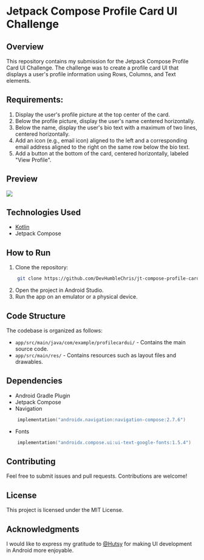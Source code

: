 Jetpack Compose Profile Card UI Challenge
=====================================

Overview
--------

This repository contains my submission for the Jetpack Compose Profile Card UI Challenge. The challenge was to create a profile card UI that displays a user's profile information using Rows, Columns, and Text elements.

Requirements:
--------

1. Display the user's profile picture at the top center of the card.
2. Below the profile picture, display the user's name centered horizontally.
3. Below the name, display the user's bio text with a maximum of two lines, centered horizontally.
4. Add an icon (e.g., email icon) aligned to the left and a corresponding email address aligned to the right on the same row below the bio text.
5. Add a button at the bottom of the card, centered horizontally, labeled "View Profile".

Preview
-----------
<img src="./public/preview.gif" />

Technologies Used
-----------------

- [Kotlin](https://kotlinlang.org/)
- Jetpack Compose

How to Run
----------

1. Clone the repository:

```bash
    git clone https://github.com/DevHumbleChris/jt-compose-profile-card-ui.git
```

2. Open the project in Android Studio.
3. Run the app on an emulator or a physical device.

Code Structure
--------------

The codebase is organized as follows:

- `app/src/main/java/com/example/profilecardui/` - Contains the main source code.
- `app/src/main/res/` - Contains resources such as layout files and drawables.

Dependencies
------------

- Android Gradle Plugin
- Jetpack Compose
- Navigation

```kotlin
    implementation("androidx.navigation:navigation-compose:2.7.6")
```

- Fonts

```kotlin
    implementation("androidx.compose.ui:ui-text-google-fonts:1.5.4")
```

Contributing
------------

Feel free to submit issues and pull requests. Contributions are welcome!

License
-------

This project is licensed under the MIT License.

Acknowledgments
---------------

I would like to express my gratitude to [@Hutsy](https://twitter.com/Hutsydev) for making UI development in Android more enjoyable.

